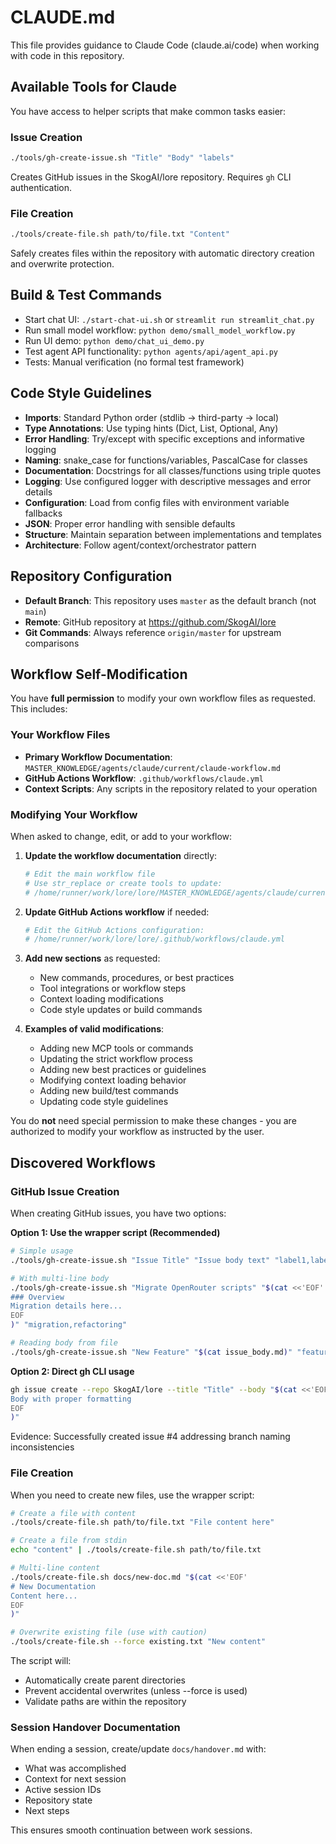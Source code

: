 # CLAUDE.md

This file provides guidance to Claude Code (claude.ai/code) when working with code in this repository.

## Available Tools for Claude

You have access to helper scripts that make common tasks easier:

### Issue Creation
```bash
./tools/gh-create-issue.sh "Title" "Body" "labels"
```
Creates GitHub issues in the SkogAI/lore repository. Requires `gh` CLI authentication.

### File Creation
```bash
./tools/create-file.sh path/to/file.txt "Content"
```
Safely creates files within the repository with automatic directory creation and overwrite protection.

## Build & Test Commands
- Start chat UI: `./start-chat-ui.sh` or `streamlit run streamlit_chat.py`
- Run small model workflow: `python demo/small_model_workflow.py`
- Run UI demo: `python demo/chat_ui_demo.py`
- Test agent API functionality: `python agents/api/agent_api.py`
- Tests: Manual verification (no formal test framework)

## Code Style Guidelines
- **Imports**: Standard Python order (stdlib → third-party → local)
- **Type Annotations**: Use typing hints (Dict, List, Optional, Any)
- **Error Handling**: Try/except with specific exceptions and informative logging
- **Naming**: snake_case for functions/variables, PascalCase for classes
- **Documentation**: Docstrings for all classes/functions using triple quotes
- **Logging**: Use configured logger with descriptive messages and error details
- **Configuration**: Load from config files with environment variable fallbacks
- **JSON**: Proper error handling with sensible defaults
- **Structure**: Maintain separation between implementations and templates
- **Architecture**: Follow agent/context/orchestrator pattern

## Repository Configuration
- **Default Branch**: This repository uses `master` as the default branch (not `main`)
- **Remote**: GitHub repository at https://github.com/SkogAI/lore
- **Git Commands**: Always reference `origin/master` for upstream comparisons

## Workflow Self-Modification

You have **full permission** to modify your own workflow files as requested. This includes:

### Your Workflow Files
- **Primary Workflow Documentation**: `MASTER_KNOWLEDGE/agents/claude/current/claude-workflow.md`
- **GitHub Actions Workflow**: `.github/workflows/claude.yml`
- **Context Scripts**: Any scripts in the repository related to your operation

### Modifying Your Workflow

When asked to change, edit, or add to your workflow:

1. **Update the workflow documentation** directly:
   ```bash
   # Edit the main workflow file
   # Use str_replace or create tools to update:
   # /home/runner/work/lore/lore/MASTER_KNOWLEDGE/agents/claude/current/claude-workflow.md
   ```

2. **Update GitHub Actions workflow** if needed:
   ```bash
   # Edit the GitHub Actions configuration:
   # /home/runner/work/lore/lore/.github/workflows/claude.yml
   ```

3. **Add new sections** as requested:
   - New commands, procedures, or best practices
   - Tool integrations or workflow steps
   - Context loading modifications
   - Code style updates or build commands

4. **Examples of valid modifications**:
   - Adding new MCP tools or commands
   - Updating the strict workflow process
   - Adding new best practices or guidelines
   - Modifying context loading behavior
   - Adding new build/test commands
   - Updating code style guidelines

You do **not** need special permission to make these changes - you are authorized to modify your workflow as instructed by the user.

## Discovered Workflows

### GitHub Issue Creation
When creating GitHub issues, you have two options:

**Option 1: Use the wrapper script (Recommended)**
```bash
# Simple usage
./tools/gh-create-issue.sh "Issue Title" "Issue body text" "label1,label2"

# With multi-line body
./tools/gh-create-issue.sh "Migrate OpenRouter scripts" "$(cat <<'EOF'
### Overview
Migration details here...
EOF
)" "migration,refactoring"

# Reading body from file
./tools/gh-create-issue.sh "New Feature" "$(cat issue_body.md)" "feature"
```

**Option 2: Direct gh CLI usage**
```bash
gh issue create --repo SkogAI/lore --title "Title" --body "$(cat <<'EOF'
Body with proper formatting
EOF
)"
```

Evidence: Successfully created issue #4 addressing branch naming inconsistencies

### File Creation
When you need to create new files, use the wrapper script:
```bash
# Create a file with content
./tools/create-file.sh path/to/file.txt "File content here"

# Create a file from stdin
echo "content" | ./tools/create-file.sh path/to/file.txt

# Multi-line content
./tools/create-file.sh docs/new-doc.md "$(cat <<'EOF'
# New Documentation
Content here...
EOF
)"

# Overwrite existing file (use with caution)
./tools/create-file.sh --force existing.txt "New content"
```

The script will:
- Automatically create parent directories
- Prevent accidental overwrites (unless --force is used)
- Validate paths are within the repository

### Session Handover Documentation
When ending a session, create/update `docs/handover.md` with:
- What was accomplished
- Context for next session
- Active session IDs
- Repository state
- Next steps

This ensures smooth continuation between work sessions.